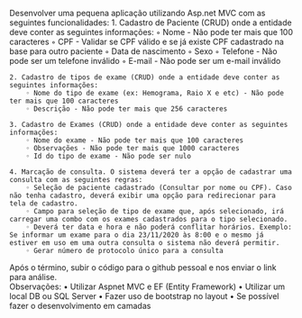 Desenvolver uma pequena aplicação utilizando Asp.net MVC com as seguintes funcionalidades:
    1. Cadastro de Paciente (CRUD) onde a entidade deve conter as seguintes informações:
        ◦ Nome - Não pode ter mais que 100 caracteres
        ◦ CPF - Validar se CPF válido e se já existe CPF cadastrado na base para outro paciente
        ◦ Data de nascimento 
        ◦ Sexo
        ◦ Telefone - Não pode ser um telefone inválido
        ◦ E-mail - Não pode ser um e-mail inválido

    2. Cadastro de tipos de exame (CRUD) onde a entidade deve conter as seguintes informações:
        ◦ Nome do tipo de exame (ex: Hemograma, Raio X e etc) - Não pode ter mais que 100 caracteres
        ◦ Descrição - Não pode ter mais que 256 caracteres

    3. Cadastro de Exames (CRUD) onde a entidade deve conter as seguintes informações:
        ◦ Nome do exame - Não pode ter mais que 100 caracteres
        ◦ Observações - Não pode ter mais que 1000 caracteres
        ◦ Id do tipo de exame - Não pode ser nulo

    4. Marcação de consulta. O sistema deverá ter a opção de cadastrar uma consulta com as seguintes regras:
        ◦ Seleção de paciente cadastrado (Consultar por nome ou CPF). Caso não tenha cadastro, deverá exibir uma opção para redirecionar para tela de cadastro.
        ◦ Campo para seleção de tipo de exame que, após selecionado, irá carregar uma combo com os exames cadastrados para o tipo selecionado.
        ◦ Deverá ter data e hora e não poderá conflitar horários. Exemplo: Se informar um exame para o dia 23/11/2020 às 8:00 e o mesmo já estiver em uso em uma outra consulta o sistema não deverá permitir.
        ◦ Gerar número de protocolo único para a consulta
Após o término, subir o código para o github pessoal e nos enviar o link para análise.	
Observações:
    • Utilizar Aspnet MVC e EF (Entity Framework)
    • Utilizar um local DB ou SQL Server
    • Fazer uso de bootstrap no layout 
    • Se possível fazer o desenvolvimento em camadas 

